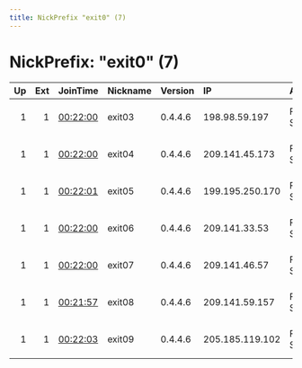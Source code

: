 ```yaml
---
title: NickPrefix "exit0" (7)
---
```


# NickPrefix: "exit0" (7)

|   Up |   Ext | JoinTime                                                                                            | Nickname   | Version   | IP              | AS                 | CC   |   ORp |   Dirp | OS    | Contact                    |   eFamMembers |
|-----:|------:|:----------------------------------------------------------------------------------------------------|:-----------|:----------|:----------------|:-------------------|:-----|------:|-------:|:------|:---------------------------|--------------:|
|    1 |     1 | [00:22:00](https://metrics.torproject.org/rs.html#details/112CBC681A36D01841E7F95641106158E3F76F2F) | exit03     | 0.4.4.6   | 198.98.59.197   | FranTech Solutions | us   |   443 |      0 | Linux | oxds at protonmail dot org |            43 |
|    1 |     1 | [00:22:00](https://metrics.torproject.org/rs.html#details/B518F4AF5B3EFCA1F145BDBAC068686E8BAE6FD1) | exit04     | 0.4.4.6   | 209.141.45.173  | FranTech Solutions | us   |   443 |      0 | Linux | oxds at protonmail dot org |            43 |
|    1 |     1 | [00:22:01](https://metrics.torproject.org/rs.html#details/937B1F8491D27BD0ECDA21DCEFB01E7CFFDA3F76) | exit05     | 0.4.4.6   | 199.195.250.170 | FranTech Solutions | us   |   443 |      0 | Linux | oxds at protonmail dot org |            43 |
|    1 |     1 | [00:22:00](https://metrics.torproject.org/rs.html#details/422230BC53364DFF7DF5C30E0127527A2142FAF0) | exit06     | 0.4.4.6   | 209.141.33.53   | FranTech Solutions | us   |   443 |      0 | Linux | oxds at protonmail dot org |            43 |
|    1 |     1 | [00:22:00](https://metrics.torproject.org/rs.html#details/946F4341A6592C72D4550A05AFFE83A372E36E2C) | exit07     | 0.4.4.6   | 209.141.46.57   | FranTech Solutions | us   |   443 |      0 | Linux | oxds at protonmail dot org |            43 |
|    1 |     1 | [00:21:57](https://metrics.torproject.org/rs.html#details/304EC867A6AE14D6D11220800EA6F5CD4E1055CE) | exit08     | 0.4.4.6   | 209.141.59.157  | FranTech Solutions | us   |   443 |      0 | Linux | oxds at protonmail dot org |            43 |
|    1 |     1 | [00:22:03](https://metrics.torproject.org/rs.html#details/3122D5058DDD0FA466D8899B17A5D7F1E3723DDB) | exit09     | 0.4.4.6   | 205.185.119.102 | FranTech Solutions | us   |   443 |      0 | Linux | oxds at protonmail dot org |            43 |
